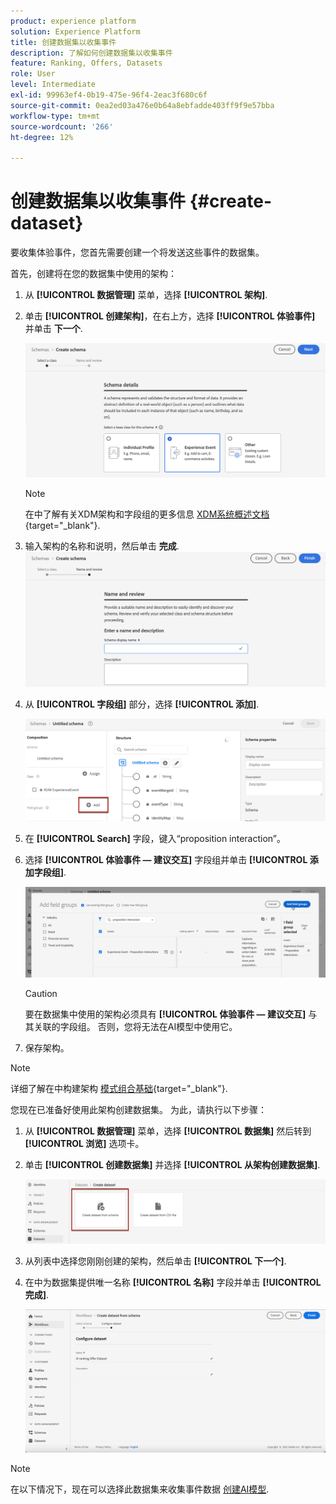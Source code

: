 ```yaml
---
product: experience platform
solution: Experience Platform
title: 创建数据集以收集事件
description: 了解如何创建数据集以收集事件
feature: Ranking, Offers, Datasets
role: User
level: Intermediate
exl-id: 99963ef4-0b19-475e-96f4-2eac3f680c6f
source-git-commit: 0ea2ed03a476e0b64a8ebfadde403ff9f9e57bba
workflow-type: tm+mt
source-wordcount: '266'
ht-degree: 12%

---
```


# 创建数据集以收集事件 {#create-dataset}

要收集体验事件，您首先需要创建一个将发送这些事件的数据集。

首先，创建将在您的数据集中使用的架构：

1. 从 **[!UICONTROL 数据管理]** 菜单，选择 **[!UICONTROL 架构]**.

1. 单击 **[!UICONTROL 创建架构]**，在右上方，选择 **[!UICONTROL 体验事件]** 并单击 **下一个**.

   ![](../assets/ai-ranking-xdm-event.png)

   >[!NOTE]
   >
   >在中了解有关XDM架构和字段组的更多信息 [XDM系统概述文档](https://experienceleague.adobe.com/docs/experience-platform/xdm/home.html?lang=zh-Hans){target="_blank"}.

1. 输入架构的名称和说明，然后单击 **完成**.
   ![](../assets/ai-ranking-xdm-event-2.png)

1. 从 **[!UICONTROL 字段组]** 部分，选择 **[!UICONTROL 添加]**.

   ![](../assets/ai-ranking-fields-groups.png)

1. 在 **[!UICONTROL Search]** 字段，键入“proposition interaction”。

1. 选择 **[!UICONTROL 体验事件 — 建议交互]** 字段组并单击 **[!UICONTROL 添加字段组]**.

   ![](../assets/ai-ranking-add-field-group.png)

   >[!CAUTION]
   >
   >要在数据集中使用的架构必须具有 **[!UICONTROL 体验事件 — 建议交互]** 与其关联的字段组。 否则，您将无法在AI模型中使用它。

1. 保存架构。

>[!NOTE]
>
>详细了解在中构建架构 [模式组合基础](https://experienceleague.adobe.com/docs/experience-platform/xdm/schema/composition.html?lang=zh-Hans#understanding-schemas){target="_blank"}.

您现在已准备好使用此架构创建数据集。 为此，请执行以下步骤：

1. 从 **[!UICONTROL 数据管理]** 菜单，选择 **[!UICONTROL 数据集]** 然后转到 **[!UICONTROL 浏览]** 选项卡。

1. 单击 **[!UICONTROL 创建数据集]** 并选择 **[!UICONTROL 从架构创建数据集]**.

   ![](../assets/ai-ranking-create-dataset-from-schema.png)

1. 从列表中选择您刚刚创建的架构，然后单击 **[!UICONTROL 下一个]**.

1. 在中为数据集提供唯一名称 **[!UICONTROL 名称]** 字段并单击 **[!UICONTROL 完成]**.

   ![](../assets/ai-ranking-dataset-name.png)

>[!NOTE]
>
>在以下情况下，现在可以选择此数据集来收集事件数据 [创建AI模型](../ranking/create-ranking-strategies.md).
